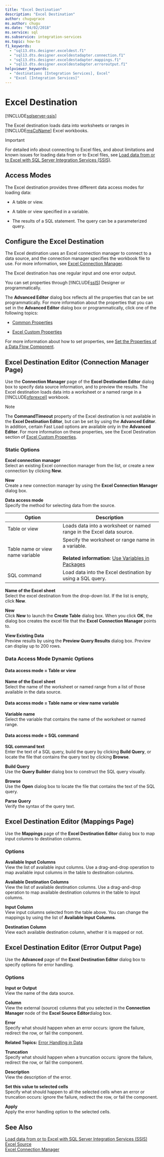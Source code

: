 ```yaml
---
title: "Excel Destination"
description: "Excel Destination"
author: chugugrace
ms.author: chugu
ms.date: "04/02/2018"
ms.service: sql
ms.subservice: integration-services
ms.topic: how-to
f1_keywords:
  - "sql13.dts.designer.exceldest.f1"
  - "sql13.dts.designer.exceldestadapter.connection.f1"
  - "sql13.dts.designer.exceldestadapter.mappings.f1"
  - "sql13.dts.designer.exceldestadapter.erroroutput.f1"
helpviewer_keywords:
  - "destinations [Integration Services], Excel"
  - "Excel [Integration Services]"
---
```

# Excel Destination

[!INCLUDE[sqlserver-ssis](../../includes/applies-to-version/sqlserver-ssis.md)]


  The Excel destination loads data into worksheets or ranges in [!INCLUDE[msCoName](../../includes/msconame-md.md)] Excel workbooks.  

> [!IMPORTANT]
> For detailed info about connecting to Excel files, and about limitations and known issues for loading data from or to Excel files, see [Load data from or to Excel with SQL Server Integration Services (SSIS)](../load-data-to-from-excel-with-ssis.md).
  
## Access Modes  
 The Excel destination provides three different data access modes for loading data:  
  
-   A table or view.  
  
-   A table or view specified in a variable.  
  
-   The results of a SQL statement. The query can be a parameterized query.  
  
## Configure the Excel Destination  
 The Excel destination uses an Excel connection manager to connect to a data source, and the connection manager specifies the workbook file to use. For more information, see [Excel Connection Manager](../../integration-services/connection-manager/excel-connection-manager.md).  
  
 The Excel destination has one regular input and one error output.  
  
 You can set properties through [!INCLUDE[ssIS](../../includes/ssis-md.md)] Designer or programmatically.  
  
 The **Advanced Editor** dialog box reflects all the properties that can be set programmatically. For more information about the properties that you can set in the **Advanced Editor** dialog box or programmatically, click one of the following topics:  
  
-   [Common Properties](./set-the-properties-of-a-data-flow-component.md)  
  
-   [Excel Custom Properties](../../integration-services/data-flow/excel-custom-properties.md)  
  
 For more information about how to set properties, see [Set the Properties of a Data Flow Component](../../integration-services/data-flow/set-the-properties-of-a-data-flow-component.md).  
  
## Excel Destination Editor (Connection Manager Page)
  Use the **Connection Manager** page of the **Excel Destination Editor** dialog box to specify data source information, and to preview the results. The Excel destination loads data into a worksheet or a named range in a [!INCLUDE[ofprexcel](../../includes/ofprexcel-md.md)] workbook.  
  
> [!NOTE]  
>  The **CommandTimeout** property of the Excel destination is not available in the **Excel Destination Editor**, but can be set by using the **Advanced Editor**. In addition, certain Fast Load options are available only in the **Advanced Editor**. For more information on these properties, see the Excel Destination section of [Excel Custom Properties](../../integration-services/data-flow/excel-custom-properties.md).  
  
### Static Options  
 **Excel connection manager**  
 Select an existing Excel connection manager from the list, or create a new connection by clicking **New**.  
  
 **New**  
 Create a new connection manager by using the **Excel Connection Manager** dialog box.  
  
 **Data access mode**  
 Specify the method for selecting data from the source.  
  
|Option|Description|  
|------------|-----------------|  
|Table or view|Loads data into a worksheet or named range in the Excel data source.|  
|Table name or view name variable|Specify the worksheet or range name in a variable.<br /><br /> **Related information**: [Use Variables in Packages](../integration-services-ssis-variables.md)|  
|SQL command|Load data into the Excel destination by using a SQL query.|  
  
 **Name of the Excel sheet**  
 Select the excel destination from the drop-down list. If the list is empty, click **New**.  
  
 **New**  
 Click **New** to launch the **Create Table** dialog box. When you click **OK**, the dialog box creates the excel file that the **Excel Connection Manager** points to.  
  
 **View Existing Data**  
 Preview results by using the **Preview Query Results** dialog box. Preview can display up to 200 rows.  
  
### Data Access Mode Dynamic Options  
  
#### Data access mode = Table or view  
 **Name of the Excel sheet**  
 Select the name of the worksheet or named range from a list of those available in the data source.  
  
#### Data access mode = Table name or view name variable  
 **Variable name**  
 Select the variable that contains the name of the worksheet or named range.  
  
#### Data access mode = SQL command  
 **SQL command text**  
 Enter the text of a SQL query, build the query by clicking **Build Query**, or locate the file that contains the query text by clicking **Browse**.  
  
 **Build Query**  
 Use the **Query Builder** dialog box to construct the SQL query visually.  
  
 **Browse**  
 Use the **Open** dialog box to locate the file that contains the text of the SQL query.  
  
 **Parse Query**  
 Verify the syntax of the query text.  
  
## Excel Destination Editor (Mappings Page)
  Use the **Mappings** page of the **Excel Destination Editor** dialog box to map input columns to destination columns.  
  
### Options  
 **Available Input Columns**  
 View the list of available input columns. Use a drag-and-drop operation to map available input columns in the table to destination columns.  
  
 **Available Destination Columns**  
 View the list of available destination columns. Use a drag-and-drop operation to map available destination columns in the table to input columns.  
  
 **Input Column**  
 View input columns selected from the table above. You can change the mappings by using the list of **Available Input Columns**.  
  
 **Destination Column**  
 View each available destination column, whether it is mapped or not.  
  
## Excel Destination Editor (Error Output Page)
  Use the **Advanced** page of the **Excel Destination Editor** dialog box to specify options for error handling.  
  
### Options  
 **Input or Output**  
 View the name of the data source.  
  
 **Column**  
 View the external (source) columns that you selected in the **Connection Manager** node of the **Excel Source Editor**dialog box.  
  
 **Error**  
 Specify what should happen when an error occurs: ignore the failure, redirect the row, or fail the component.  
  
 **Related Topics:** [Error Handling in Data](../../integration-services/data-flow/error-handling-in-data.md)  
  
 **Truncation**  
 Specify what should happen when a truncation occurs: ignore the failure, redirect the row, or fail the component.  
  
 **Description**  
 View the description of the error.  
  
 **Set this value to selected cells**  
 Specify what should happen to all the selected cells when an error or truncation occurs: ignore the failure, redirect the row, or fail the component.  
  
 **Apply**  
 Apply the error handling option to the selected cells.  
  
## See Also  
 [Load data from or to Excel with SQL Server Integration Services (SSIS)](../load-data-to-from-excel-with-ssis.md)  
 [Excel Source](../../integration-services/data-flow/excel-source.md)   
[Excel Connection Manager](../connection-manager/excel-connection-manager.md)
